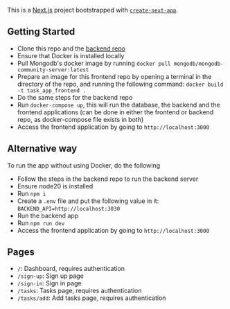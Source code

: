 This is a [Next.js](https://nextjs.org/) project bootstrapped with [`create-next-app`](https://github.com/vercel/next.js/tree/canary/packages/create-next-app).

## Getting Started

* Clone this repo and the [backend repo](https://github.com/Ahmad-Alawneh99/task-app-nest)
* Ensure that Docker is installed locally
* Pull Mongodb's docker image by running `docker pull mongodb/mongodb-community-server:latest`
* Prepare an image for this frontend repo by opening a terminal in the directory of the repo, and running the following command: `docker build -t task_app_frontend .`
* Do the same steps for the backend repo
* Run `docker-compose up`, this will run the database, the backend and the frontend applications (can be done in either the frontend or backend repo, as docker-compose file exists in both)
* Access the frontend application by going to `http://localhost:3000`

## Alternative way
To run the app without using Docker, do the following

* Follow the steps in the backend repo to run the backend server
* Ensure node20 is installed
* Run `npm i`
* Create a `.env` file and put the following value in it: `BACKEND_API=http://localhost:3030`
* Run the backend app
* Run `npm run dev`
* Access the frontend application by going to `http://localhost:3000`

## Pages
* `/`: Dashboard, requires authentication
* `/sign-up`: Sign up page
* `/sign-in`: Sign in page
* `/tasks`: Tasks page, requires authentication
* `/tasks/add`: Add tasks page, requires authentication
